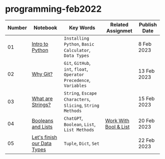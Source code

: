 # programming-feb2022

| Number | Notebook | Key Words | Related Assignmet | Publish Date |
| ----- |  ----- |  ----- |  ----- |  ----- |
| 01 | [Intro to Python](https://github.com/heispv/programming-feb2023/blob/master/01_programming.ipynb) | `Installing Python`, `Basic Calculator`, `Data Types` | | 8 Feb 2023 |
| 02 | [Why Git?](https://github.com/heispv/programming-feb2023/blob/master/02_programming.ipynb) | `Git`, `GitHub`, `int`, `float`, `Operator Precedence`, `Variables` | | 13 Feb 2023 |
| 03 | [What are Strings?](https://github.com/heispv/programming-feb2023/blob/master/03_programming.ipynb) | `String`, `Escape Characters`, `Slicing`, `String Methods` | | 15 Feb 2023 |
| 04 | [Booleans and Lists](https://github.com/heispv/programming-feb2023/blob/master/04_programming.ipynb) | `ChatGPT`, `Boolean`, `List`, `List Methods` | [Work With Bool & List](https://github.com/heispv/programming-feb2023/blob/master/04_programming_exercise.ipynb) | 20 Feb 2023 |
| 05 | [Let's finish our Data Types](https://github.com/heispv/programming-feb2023/blob/master/05_programming.ipynb) | `Tuple`, `Dict`, `Set` | | 22 Feb 2023 |